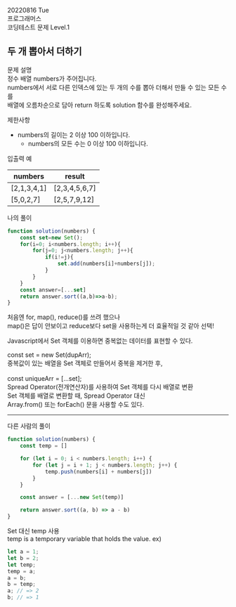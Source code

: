 20220816 Tue   
프로그래머스   
코딩테스트 문제 Level.1   

두 개 뽑아서 더하기
---
문제 설명   
정수 배열 numbers가 주어집니다.   
numbers에서 서로 다른 인덱스에 있는 두 개의 수를 뽑아 더해서 만들 수 있는 모든 수를   
배열에 오름차순으로 담아 return 하도록 solution 함수를 완성해주세요.  

제한사항  
- numbers의 길이는 2 이상 100 이하입니다.  
  - numbers의 모든 수는 0 이상 100 이하입니다.  

입출력 예

numbers |	result
--|--
[2,1,3,4,1]	| [2,3,4,5,6,7]
[5,0,2,7]	| [2,5,7,9,12]

나의 풀이
```jsx
function solution(numbers) {
    const set=new Set();
    for(i=0; i<numbers.length; i++){
        for(j=0; j<numbers.length; j++){
            if(i!=j){
                set.add(numbers[i]+numbers[j]);
            }
        }
    }
    const answer=[...set]
    return answer.sort((a,b)=>a-b);
}
```
처음엔 for, map(), reduce()를 쓰려 했으나   
map()은 답이 안보이고 reduce보다 set을 사용하는게 더 효율적일 것 같아 선택!   
   
Javascript에서 Set 객체를 이용하면 중복없는 데이터를 표현할 수 있다.  
   
const set = new Set(dupArr);   
중복값이 있는 배열을 Set 객체로 만들어서 중복을 제거한 후,   
    
const uniqueArr = [...set];   
Spread Operator(전개연산자)를 사용하여 Set 객체를 다시 배열로 변환   
Set 객체를 배열로 변환할 때, Spread Operator 대신   
Array.from() 또는 forEach() 문을 사용할 수도 있다.

***
다른 사람의 풀이   
```jsx
function solution(numbers) {
    const temp = []

    for (let i = 0; i < numbers.length; i++) {
        for (let j = i + 1; j < numbers.length; j++) {
            temp.push(numbers[i] + numbers[j])
        }
    }

    const answer = [...new Set(temp)]

    return answer.sort((a, b) => a - b)
}
```
Set 대신 temp 사용   
temp is a temporary variable that holds the value.
ex)
```jsx
let a = 1;
let b = 2;
let temp;
temp = a;
a = b;
b = temp;
a; // => 2
b; // => 1
```

